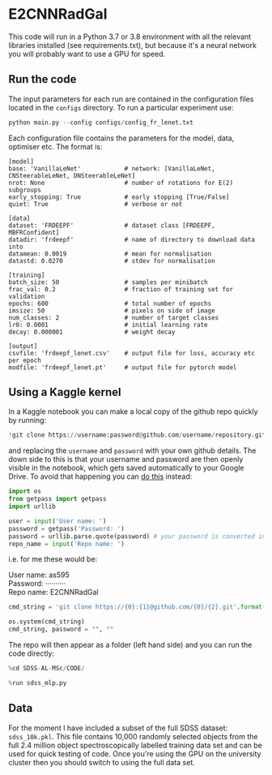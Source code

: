 # E2CNNRadGal

This code will run in a Python 3.7 or 3.8 environment with all the relevant libraries installed (see requirements.txt), but because it's a neural network you will probably want to use a GPU for speed. 

## Run the code

The input parameters for each run are contained in the configuration files located in the `configs` directory. To run a particular experiment use:

```python
python main.py --config configs/config_fr_lenet.txt
```

Each configuration file contains the parameters for the model, data, optimiser etc. The format is:

```text
[model]
base: 'VanillaLeNet'            # network: [VanillaLeNet, CNSteerableLeNet, DNSteerableLeNet]
nrot: None                      # number of rotations for E(2) subgroups
early_stopping: True            # early stopping [True/False]
quiet: True                     # verbose or not

[data]
dataset: 'FRDEEPF'              # dataset class [FRDEEPF, MBFRConfident]
datadir: 'frdeepf'              # name of directory to download data into
datamean: 0.0019                # mean for normalisation
datastd: 0.0270                 # stdev for normalisation  

[training]
batch_size: 50                  # samples per minibatch
frac_val: 0.2                   # fraction of training set for validation
epochs: 600                     # total number of epochs
imsize: 50                      # pixels on side of image
num_classes: 2                  # number of target classes
lr0: 0.0001                     # initial learning rate
decay: 0.000001                 # weight decay

[output]
csvfile: 'frdeepf_lenet.csv'    # output file for loss, accuracy etc per epoch 
modfile: 'frdeepf_lenet.pt'     # output file for pytorch model
```


## Using a Kaggle kernel

In a Kaggle notebook you can make a local copy of the github repo quickly by running:

```python
!git clone https://username:password@github.com/username/repository.git
```

and replacing the ```username``` and ```password``` with your own github details. The down side to this is that your username and password are then openly visible in the notebook, which gets saved automatically to your Google Drive. To avoid that happening you can [do this](https://stackoverflow.com/a/57539179) instead:

```python
import os
from getpass import getpass
import urllib
```

```python
user = input('User name: ')
password = getpass('Password: ')
password = urllib.parse.quote(password) # your password is converted into url format
repo_name = input('Repo name: ')
```

i.e. for me these would be:

User name: as595 <br/>
Password: ·········· <br/>
Repo name: E2CNNRadGal <br/>

```python
cmd_string = 'git clone https://{0}:{1}@github.com/{0}/{2}.git'.format(user, password, repo_name)

os.system(cmd_string)
cmd_string, password = "", ""
```

The repo will then appear as a folder (left hand side) and you can run the code directly:

```python
%cd SDSS-AL-MSc/CODE/
```

```python
%run sdss_mlp.py
```


## Data

For the moment I have included a subset of the full SDSS dataset: ```sdss_10k.pkl```. This file contains 10,000 randomly selected objects from the full 2.4 million object spectroscopically labelled training data set and can be used for quick testing of code. Once you're using the GPU on the university cluster then you should switch to using the full data set. 
